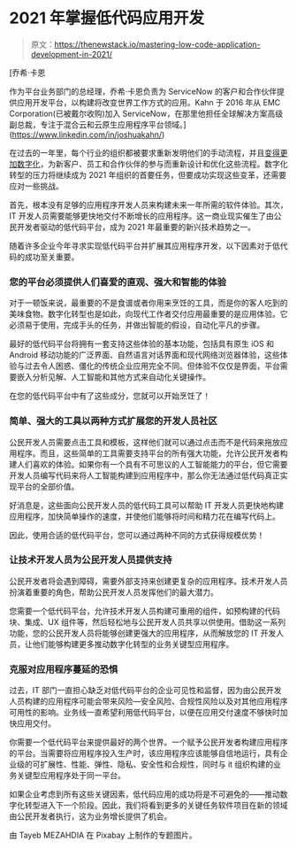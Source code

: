 # 2021 年掌握低代码应用开发

> 原文：<https://thenewstack.io/mastering-low-code-application-development-in-2021/>

[](https://www.linkedin.com/in/joshuakahn/)

 [乔希·卡恩

作为平台业务部门的总经理，乔希·卡恩负责为 ServiceNow 的客户和合作伙伴提供应用开发平台，以构建将改变世界工作方式的应用。Kahn 于 2016 年从 EMC Corporation(已被戴尔收购)加入 ServiceNow，在那里他担任全球解决方案高级副总裁，专注于混合云和云原生应用程序平台领域。](https://www.linkedin.com/in/joshuakahn/) [](https://www.linkedin.com/in/joshuakahn/)

在过去的一年里，每个行业的组织都被要求重新发明他们的手动流程，并且[变得更加数字化](https://thenewstack.io/why-covid-19-is-ushering-in-innovation-with-citizen-developers/)，为新客户、员工和合作伙伴的参与而重新设计和优化这些流程。数字化转型的压力将继续成为 2021 年组织的首要任务，但要成功实现这些变革，还需要应对一些挑战。

首先，根本没有足够的应用程序开发人员来构建未来一年所需的软件体验。其次，IT 开发人员需要能够更快地交付不断增长的应用程序。这一商业现实催生了由公民开发者驱动的低代码平台，成为 2021 年最重要的新兴技术趋势之一。

随着许多企业今年寻求实现低代码平台并扩展其应用程序开发，以下因素对于低代码的成功至关重要。

### 您的平台必须提供人们喜爱的直观、强大和智能的体验

对于一顿饭来说，最重要的不是食谱或者你用来烹饪的工具，而是你的客人吃到的美味食物。数字化转型也是如此，向现代工作者交付应用最重要的是应用体验。它必须易于使用，完成手头的任务，并做出智能的假设，自动化平凡的步骤。

最好的低代码平台将拥有一套支持这些体验的基本功能，包括具有原生 iOS 和 Android 移动功能的广泛界面、自然语言对话界面和现代网络浏览器体验，这些体验与过去令人困惑、僵化的传统企业应用完全不同。但体验不仅仅是界面，平台需要嵌入分析见解、人工智能和其他方式来自动化关键操作。

在您的低代码平台中有了这些成分，您就可以开始烹饪了！

### 简单、强大的工具以两种方式扩展您的开发人员社区

公民开发人员需要点击工具和模板，这样他们就可以通过点击而不是代码来拖放应用程序。而且，这些简单的工具需要支持平台的所有强大功能，允许公民开发者构建人们喜欢的体验。如果你有一个具有不可思议的人工智能能力的平台，但它需要开发人员编写代码来将人工智能构建到应用程序中，那么你无法通过低代码真正实现平台的全部价值。

好消息是，这些面向公民开发人员的低代码工具可以帮助 IT 开发人员更快地构建应用程序，加快简单操作的速度，并使他们能够将时间和精力花在编写代码上。

因此，使用合适的低代码平台，您可以通过两种不同的方式获得规模优势！

### 让技术开发人员为公民开发人员提供支持

公民开发者将会遇到障碍，需要外部支持来创建更复杂的应用程序。技术开发人员扮演着重要的角色，帮助公民开发人员发挥他们的最大潜力。

您需要一个低代码平台，允许技术开发人员构建可重用的组件，如预构建的代码块、集成、UX 组件等，然后轻松地与公民开发人员共享以供使用。借助这一系列功能，您的公民开发人员将能够创建更强大的应用程序，从而解放您的 IT 开发人员，让他们能够构建更多推动数字化转型的业务关键型应用程序。

### 克服对应用程序蔓延的恐惧

过去，IT 部门一直担心缺乏对低代码平台的企业可见性和监督，因为由公民开发人员构建的应用程序可能会带来风险—安全风险、合规性风险以及对其他应用程序可用性的影响。业务线一直希望利用低代码平台，以便在应用交付速度不够快时加快应用交付。

你需要一个低代码平台来提供最好的两个世界。一个赋予公民开发者构建应用程序的平台。当需要将应用程序投入生产时，该应用程序应该能够自信地运行，具有企业级的可扩展性、性能、弹性、隐私、安全性和合规性，同时与 it 组织构建的业务关键型应用程序处于同一平台。

如果企业考虑到所有这些关键因素，低代码应用的成功将是不可避免的——推动数字化转型进入下一个阶段。因此，我们将看到更多的关键任务软件项目在新的领域由公民开发者执行，这为业务增长提供了机会。

由 Tayeb MEZAHDIA 在 Pixabay 上制作的专题图片。

<svg xmlns:xlink="http://www.w3.org/1999/xlink" viewBox="0 0 68 31" version="1.1"><title>Group</title> <desc>Created with Sketch.</desc></svg>